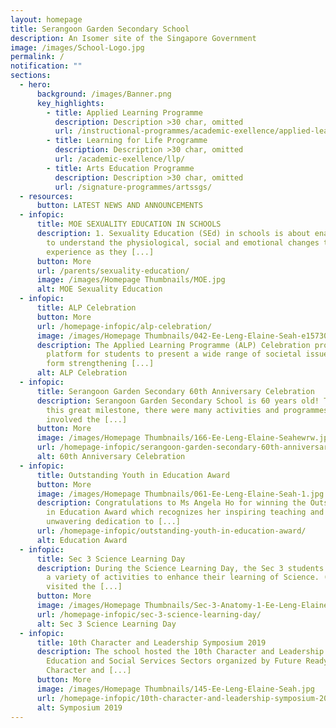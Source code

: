```yaml
---
layout: homepage
title: Serangoon Garden Secondary School
description: An Isomer site of the Singapore Government
image: /images/School-Logo.jpg
permalink: /
notification: ""
sections:
  - hero:
      background: /images/Banner.png
      key_highlights:
        - title: Applied Learning Programme
          description: Description >30 char, omitted
          url: /instructional-programmes/academic-exellence/applied-learning-programme/
        - title: Learning for Life Programme
          description: Description >30 char, omitted
          url: /academic-exellence/llp/
        - title: Arts Education Programme
          description: Description >30 char, omitted
          url: /signature-programmes/artssgs/
  - resources:
      button: LATEST NEWS AND ANNOUNCEMENTS
  - infopic:
      title: MOE SEXUALITY EDUCATION IN SCHOOLS
      description: 1. Sexuality Education (SEd) in schools is about enabling students
        to understand the physiological, social and emotional changes they
        experience as they [...]
      button: More
      url: /parents/sexuality-education/
      image: /images/Homepage Thumbnails/MOE.jpg
      alt: MOE Sexuality Education
  - infopic:
      title: ALP Celebration
      button: More
      url: /homepage-infopic/alp-celebration/
      image: /images/Homepage Thumbnails/042-Ee-Leng-Elaine-Seah-e1573003797292.jpg
      description: The Applied Learning Programme (ALP) Celebration provided a
        platform for students to present a wide range of societal issues ranging
        form strengthening [...]
      alt: ALP Celebration
  - infopic:
      title: Serangoon Garden Secondary 60th Anniversary Celebration
      description: Serangoon Garden Secondary School is 60 years old! To celebrate
        this great milestone, there were many activities and programmes that
        involved the [...]
      button: More
      image: /images/Homepage Thumbnails/166-Ee-Leng-Elaine-Seahewrw.jpg
      url: /homepage-infopic/serangoon-garden-secondary-60th-anniversary-celebration/
      alt: 60th Anniversary Celebration
  - infopic:
      title: Outstanding Youth in Education Award
      button: More
      image: /images/Homepage Thumbnails/061-Ee-Leng-Elaine-Seah-1.jpg
      description: Congratulations to Ms Angela Ho for winning the Outstanding Youth
        in Education Award which recognizes her inspiring teaching and
        unwavering dedication to [...]
      url: /homepage-infopic/outstanding-youth-in-education-award/
      alt: Education Award
  - infopic:
      title: Sec 3 Science Learning Day
      description: During the Science Learning Day, the Sec 3 students participated in
        a variety of activities to enhance their learning of Science. (a) They
        visited the [...]
      button: More
      image: /images/Homepage Thumbnails/Sec-3-Anatomy-1-Ee-Leng-Elaine-Seah.jpeg
      url: /homepage-infopic/sec-3-science-learning-day/
      alt: Sec 3 Science Learning Day
  - infopic:
      title: 10th Character and Leadership Symposium 2019
      description: The school hosted the 10th Character and Leadership Symposium for
        Education and Social Services Sectors organized by Future Ready,
        Character and [...]
      button: More
      image: /images/Homepage Thumbnails/145-Ee-Leng-Elaine-Seah.jpg
      url: /homepage-infopic/10th-character-and-leadership-symposium-2019/
      alt: Symposium 2019
---
```

